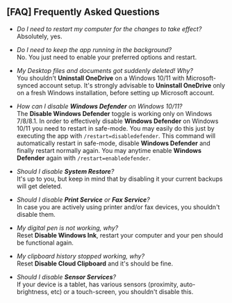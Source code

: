 ## [FAQ] Frequently Asked Questions ##

- *Do I need to restart my computer for the changes to take effect?*<br>
Absolutely, yes.

- *Do I need to keep the app running in the background?*<br>
No. You just need to enable your preferred options and restart.

- *My Desktop files and documents got suddenly deleted! Why?*<br>
You shouldn't **Uninstall OneDrive** on a Windows 10/11 with Microsoft-synced account setup.
It's strongly advisable to **Uninstall OneDrive** only on a fresh Windows installation, before
setting up Microsoft account.

- *How can I disable **Windows Defender** on Windows 10/11?*<br>
The **Disable Windows Defender** toggle is working only on Windows 7/8/8.1.
In order to effectively disable **Windows Defender** on Windows 10/11 you need to restart in safe-mode.
You may easily do this just by executing the app with ```/restart=disabledefender```. This command
will automatically restart in safe-mode, disable **Windows Defender** and finally restart normally again.
You may anytime enable **Windows Defender** again with ```/restart=enabledefender```.

- *Should I disable **System Restore**?*<br>
It's up to you, but keep in mind that by disabling it your current backups will get deleted.

- *Should I disable **Print Service** or **Fax Service**?*<br>
In case you are actively using printer and/or fax devices, you shouldn't disable them.

- *My digital pen is not working, why?*<br>
Reset **Disable Windows Ink**, restart your computer and your pen should be functional again.

- *My clipboard history stopped working, why?*<br>
Reset **Disable Cloud Clipboard** and it's should be fine.

- *Should I disable **Sensor Services**?*<br>
If your device is a tablet, has various sensors (proximity, auto-brightness, etc) or a touch-screen, you shouldn't disable this.
